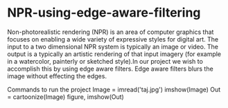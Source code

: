 # NPR-using-edge-aware-filtering
Non-photorealistic rendering (NPR) is an area of computer
graphics that focuses on enabling a wide variety of expressive
styles for digital art. The input to a two dimensional NPR
system is typically an image or video. The output is a typically
an artistic rendering of that input imagery (for example in a
watercolor, painterly or sketched style).In our project we wish
to accomplish this by using edge aware filters. Edge aware
filters blurs the image without effecting the edges.

Commands to run the project
Image = imread('taj.jpg')
imshow(Image)
Out = cartoonize(Image)
figure, imshow(Out)
